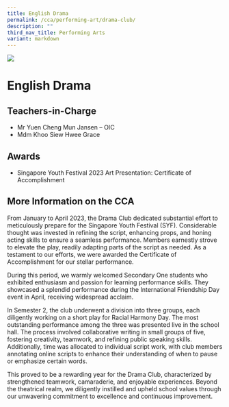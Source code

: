 ```yaml
---
title: English Drama
permalink: /cca/performing-art/drama-club/
description: ""
third_nav_title: Performing Arts
variant: markdown
---
```

![](/images/CCA/drama.png)

English Drama
=============

**Teachers-in-Charge**
----------------------

*   Mr Yuen Cheng Mun Jansen – OIC
*   Mdm Khoo Siew Hwee Grace

**Awards**
----------

*   Singapore Youth Festival 2023 Art Presentation: Certificate of Accomplishment

**More Information on the CCA**
-------------------------------

From January to April 2023, the Drama Club dedicated substantial effort to meticulously prepare for the Singapore Youth Festival (SYF). Considerable thought was invested in refining the script, enhancing props, and honing acting skills to ensure a seamless performance. Members earnestly strove to elevate the play, readily adapting parts of the script as needed. As a testament to our efforts, we were awarded the Certificate of Accomplishment for our stellar performance. 

During this period, we warmly welcomed Secondary One students who exhibited enthusiasm and passion for learning performance skills. They showcased a splendid performance during the International Friendship Day event in April, receiving widespread acclaim. 

In Semester 2, the club underwent a division into three groups, each diligently working on a short play for Racial Harmony Day. The most outstanding performance among the three was presented live in the school hall. The process involved collaborative writing in small groups of five, fostering creativity, teamwork, and refining public speaking skills. Additionally, time was allocated to individual script work, with club members annotating online scripts to enhance their understanding of when to pause or emphasize certain words. 

This proved to be a rewarding year for the Drama Club, characterized by strengthened teamwork, camaraderie, and enjoyable experiences. Beyond the theatrical realm, we diligently instilled and upheld school values through our unwavering commitment to excellence and continuous improvement.